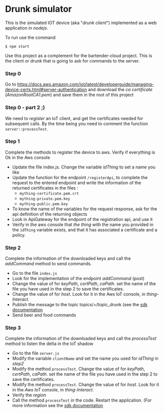 # Drunk simulator

This is the simulated IOT device (aka "_drunk client_") implemented as a web application in *nodejs*.

To run use the command
```
$ npm start
```

Use this project as a complement for the bartender-cloud project. This is the client or drunk that is going to ask for commands to the server.

### Step 0

Go to https://docs.aws.amazon.com/iot/latest/developerguide/managing-device-certs.html#server-authentication and
download the *ca certificate* (_AmazonRootCA1.pem_) and save them in the root of this project

### Step 0 - part 2 ;)

We need to _register_ an IoT client, and get the certificates needed for subsequent calls. By the time being you need to comment the function `server::processTest`.

### Step 1

Complete the methods to register the device to aws. Verify if everything is Ok in the Aws console
  - Update the file index.js. Change the variable *idThing* to set a name you like
  - Update the function for the endpoint `/registerApi`, to complete the request to the entered endpoint and write the information of the returned certificates in the files :
    - `mything-certificate.pem.crt`
    - `mything-private.pem.key`
    - `mything-public.pem.key`
  - To know the name of the variables for the request response, ask for the api definition of the returning objects
  - Look in ApiGateway for the endpoint of the registration api, and use it
  - Verify in the aws console that *the thing* with the name you provided in the `idThing` variable exists, and that it has associated a certificate and a policy.

### Step 2

Complete the information of the downloaded keys and call the *addCommand* method to send commands.

 - Go to the file `index.js`
 - Look for the implementation of the endpoint *addCommand* (post)
 - Change the value of for *keyPath*, *certPath*, *caPath*. set the name of the file you have used in the step 2 to save the certificates.
 - Change the value of for *host*. Look for it in the Aws IoT console, in *thing*-*Interact*.
 - Publish the message to the topic topics/+/topic_drunk (see the [sdk documentation](https://github.com/aws/aws-iot-device-sdk-js)
 - Send beer and food commands

### Step 3

Complete the information of the downloaded keys and call the *processTest* method to listen the
delta in the IoT shadow
  - Go to the file `server.js`
  - Modify the variable `clientName` and set the name you used for *idThing* in *step2*
  - Modify the method `processTest`. Change the value of for *keyPath*, *certPath*, *caPath*. set the name of the file you have used in the step 2 to save the certificates.
  - Modify the method `processTest`. Change the value of for *host*. Look for it in the _Aws IoT console_, in *thing*-*Interact*.
  - Verify the *region*
  - Call the method `processTest` in the code. Restart the application. (For more information see the [sdk documentation](https://github.com/aws/aws-iot-device-sdk-js)
